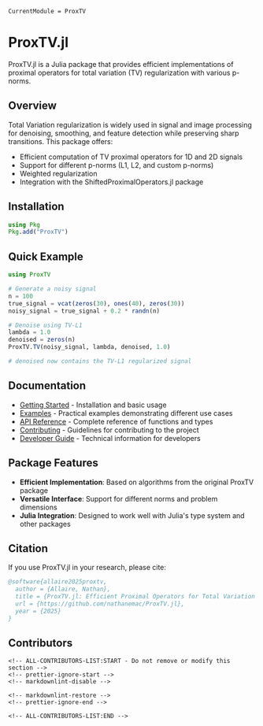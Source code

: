 ```@meta
CurrentModule = ProxTV
```

# ProxTV.jl

ProxTV.jl is a Julia package that provides efficient implementations of proximal operators for total variation (TV) regularization with various p-norms.

## Overview

Total Variation regularization is widely used in signal and image processing for denoising, smoothing, and feature detection while preserving sharp transitions. This package offers:

- Efficient computation of TV proximal operators for 1D and 2D signals
- Support for different p-norms (L1, L2, and custom p-norms)
- Weighted regularization
- Integration with the ShiftedProximalOperators.jl package

## Installation

```julia
using Pkg
Pkg.add("ProxTV")
```

## Quick Example

```julia
using ProxTV

# Generate a noisy signal
n = 100
true_signal = vcat(zeros(30), ones(40), zeros(30))
noisy_signal = true_signal + 0.2 * randn(n)

# Denoise using TV-L1
lambda = 1.0
denoised = zeros(n)
ProxTV.TV(noisy_signal, lambda, denoised, 1.0)

# denoised now contains the TV-L1 regularized signal
```

## Documentation

- [Getting Started](00-getting-started.md) - Installation and basic usage
- [Examples](10-examples.md) - Practical examples demonstrating different use cases
- [API Reference](20-api-reference.md) - Complete reference of functions and types
- [Contributing](90-contributing.md) - Guidelines for contributing to the project
- [Developer Guide](91-developer.md) - Technical information for developers

## Package Features

- **Efficient Implementation**: Based on algorithms from the original ProxTV package
- **Versatile Interface**: Support for different norms and problem dimensions
- **Julia Integration**: Designed to work well with Julia's type system and other packages

## Citation

If you use ProxTV.jl in your research, please cite:

```bibtex
@software{allaire2025proxtv,
  author = {Allaire, Nathan},
  title = {ProxTV.jl: Efficient Proximal Operators for Total Variation Regularization},
  url = {https://github.com/nathanemac/ProxTV.jl},
  year = {2025}
}
```

## Contributors

```@raw html
<!-- ALL-CONTRIBUTORS-LIST:START - Do not remove or modify this section -->
<!-- prettier-ignore-start -->
<!-- markdownlint-disable -->

<!-- markdownlint-restore -->
<!-- prettier-ignore-end -->

<!-- ALL-CONTRIBUTORS-LIST:END -->
```
